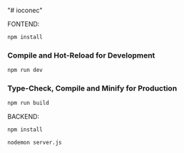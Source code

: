 "# ioconec" 


FONTEND:
```sh
npm install
```

### Compile and Hot-Reload for Development

```sh
npm run dev
```

### Type-Check, Compile and Minify for Production

```sh
npm run build
```

BACKEND:
```sh
npm install
```

```sh
nodemon server.js
```
